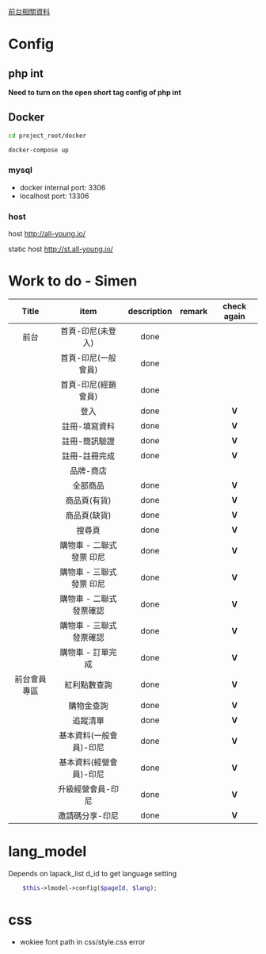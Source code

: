 [前台相關資料](/LOGGER.simen.md)

# Config

## php int

**Need to turn on the open short tag config of php int**

## Docker

```bash
cd project_root/docker
```

```bash
docker-compose up
```

### mysql

- docker internal port: 3306
- localhost port: 13306

### host

host http://all-young.io/

static host http://st.all-young.io/


# Work to do - Simen

|    Title     |           item           | description | remark | check again |
| :----------: | :----------------------: | :---------: | :----: | :---------: |
|     前台     |    首頁-印尼(未登入)     |    done     |        |   &nbsp;    |
|              |   首頁-印尼(一般會員)    |    done     |        |   &nbsp;    |
|              |   首頁-印尼(經銷會員)    |    done     |        |   &nbsp;    |
|              |           登入           |    done     |        |    **V**    |
|              |      註冊-填寫資料       |    done     |        |    **V**    |
|              |      註冊-簡訊驗證       |    done     |        |    **V**    |
|              |      註冊-註冊完成       |    done     |        |    **V**    |
|              |        品牌-商店         |   &nbsp;    |        |   &nbsp;    |
|              |         全部商品         |    done     |        |    **V**    |
|              |       商品頁(有貨)       |    done     |        |    **V**    |
|              |       商品頁(缺貨)       |    done     |        |    **V**    |
|              |          搜尋頁          |    done     |        |    **V**    |
|              | 購物車 - 二聯式發票 印尼 |    done     |        |    **V**    |
|              | 購物車 - 三聯式發票 印尼 |    done     |        |    **V**    |
|              | 購物車 - 二聯式發票確認  |    done     |        |    **V**    |
|              | 購物車 - 三聯式發票確認  |    done     |        |    **V**    |
|              |    購物車 - 訂單完成     |    done     |        |    **V**    |
| 前台會員專區 |       紅利點數查詢       |    done     |        |    **V**    |
|              |        購物金查詢        |    done     |        |    **V**    |
|              |         追蹤清單         |    done     |        |    **V**    |
|              | 基本資料(一般會員)-印尼  |    done     |        |    **V**    |
|              | 基本資料(經營會員)-印尼  |    done     |        |    **V**    |
|              |    升級經營會員-印尼     |    done     |        |    **V**    |
|              |     邀請碼分享-印尼      |    done     |        |    **V**    |

# lang_model

Depends on lapack_list d_id to get language setting

```php
    $this->lmodel->config($pageId, $lang); 
```

# css 

- wokiee font path in css/style.css error

